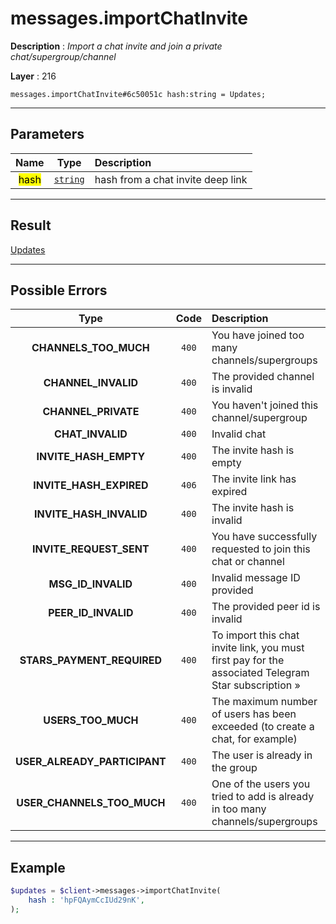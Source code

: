 # messages.importChatInvite

**Description** : *Import a chat invite and join a private chat/supergroup/channel*

**Layer** : 216

```tl
messages.importChatInvite#6c50051c hash:string = Updates;
```

---

## Parameters

| Name | Type | Description |
| :---: | :---: | :--- |
| <mark>hash</mark> | [`string`](type/string) | hash from a chat invite deep link |

---

## Result

[Updates](type/Updates)

---

## Possible Errors

| Type | Code | Description |
| :---: | :---: | :--- |
| **CHANNELS_TOO_MUCH** | `400` | You have joined too many channels/supergroups |
| **CHANNEL_INVALID** | `400` | The provided channel is invalid |
| **CHANNEL_PRIVATE** | `400` | You haven't joined this channel/supergroup |
| **CHAT_INVALID** | `400` | Invalid chat |
| **INVITE_HASH_EMPTY** | `400` | The invite hash is empty |
| **INVITE_HASH_EXPIRED** | `406` | The invite link has expired |
| **INVITE_HASH_INVALID** | `400` | The invite hash is invalid |
| **INVITE_REQUEST_SENT** | `400` | You have successfully requested to join this chat or channel |
| **MSG_ID_INVALID** | `400` | Invalid message ID provided |
| **PEER_ID_INVALID** | `400` | The provided peer id is invalid |
| **STARS_PAYMENT_REQUIRED** | `400` | To import this chat invite link, you must first pay for the associated Telegram Star subscription » |
| **USERS_TOO_MUCH** | `400` | The maximum number of users has been exceeded (to create a chat, for example) |
| **USER_ALREADY_PARTICIPANT** | `400` | The user is already in the group |
| **USER_CHANNELS_TOO_MUCH** | `400` | One of the users you tried to add is already in too many channels/supergroups |

---

## Example

```php
$updates = $client->messages->importChatInvite(
	hash : 'hpFQAymCcIUd29nK',
);
```